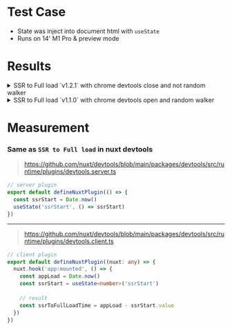 # Test Case

- State was inject into document html with `useState`
- Runs on 14' M1 Pro & preview mode

# Results

<details> <summary>SSR to Full load `v1.2.1` with chrome devtools close and not random walker</summary>

![](./md/v1.2.1/6.png)
![](./md/v1.2.1/5.png)
![](./md/v1.2.1/4.png)
![](./md/v1.2.1/3.png)
![](./md/v1.2.1/2.png)
![](./md/v1.2.1/1.png)

</details>

<details> <summary>SSR to Full load `v1.1.0` with chrome devtools open and random walker</summary>

![](./md/50percent.png)
![](./md/60percent.png)
![](./md/70percent.png)
![](./md/80percent.png)
![](./md/90percent.png)
![](./md/100percent.png)

</details>

# Measurement

### Same as `SSR to Full load` in nuxt devtools

> https://github.com/nuxt/devtools/blob/main/packages/devtools/src/runtime/plugins/devtools.server.ts

```ts
// server plugin
export default defineNuxtPlugin(() => {
  const ssrStart = Date.now()
  useState('ssrStart', () => ssrStart)
})
```

---

> https://github.com/nuxt/devtools/blob/main/packages/devtools/src/runtime/plugins/devtools.client.ts

```ts
// client plugin
export default defineNuxtPlugin((nuxt: any) => {
  nuxt.hook('app:mounted', () => {
    const appLoad = Date.now()
    const ssrStart = useState<number>('ssrStart')

    // result
    const ssrToFullLoadTime = appLoad - ssrStart.value
  })
})
```
